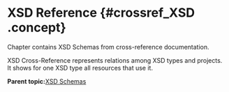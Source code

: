 # XSD Reference {#crossref_XSD .concept}

Chapter contains XSD Schemas from cross-reference documentation.

XSD Cross-Reference represents relations among XSD types and projects. It shows for one XSD type all resources that use it.

**Parent topic:**[XSD Schemas](../../../crossref/xsd/XSD.md)

